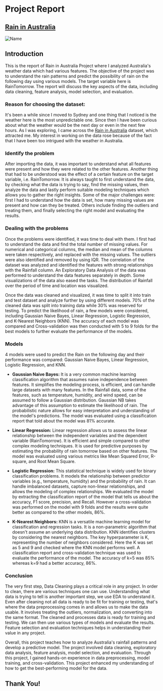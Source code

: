 # Project Report

## [Rain in Australia](https://github.com/Sahar-TJ/Rain-In-Australia)

<img alt="Name" src="https://img.shields.io/badge/Name-Sahar%20Tosif%20Jamal-orange"/>    

## Introduction
This is the report of Rain in Australia Project where I analyzed Australia's weather data which had various features. The objective of the project was to understand the rain patterns and predict the possibility of rain on the following day using various models. The target variable here is RainTomorrow. The report will discuss the key aspects of the data, including data cleaning, feature analysis, model selection, and evaluation.

### Reason for choosing the dataset:
It's been a while since I moved to Sydney and one thing that I noticed is the weather here is the most unpredictable one. Since then I have been curious about what the weather would be the next day or even in the next few hours. As I was exploring, I came across the [Rain in Australia](https://www.kaggle.com/datasets/jsphyg/weather-dataset-rattle-package) dataset, which attracted me. My interest in working on the data rose because of the fact that I have been too intrigued with the weather in Australia.

### Identify the problem
After importing the data, it was important to understand what all features were present and how they were related to the other features. Another thing that had to be understood was the effect of a certain feature on the target variable, i.e. RainTomorrow. It is always taught to first understand the data, by checking what the data is trying to say, find the missing values, then analyze the data and lastly perform suitable modeling techniques which allows you to gather the right insights. Some of the major challenges were: first I had to understand how the data is set, how many missing values are present and how can they be treated. Others include finding the outliers and treating them, and finally selecting the right model and evaluating the results.

### Dealing with the problems
Once the problems were identified, it was time to deal with them. I first had to understand the data and find the total number of missing values. For numerical and categorical columns, the median and mean of the columns were taken respectively, and replaced with the missing values. The outliers were also identified and removed by using IQR. The correlation of the dataset was analyzed and identified the features with strong relationships with the Rainfall column. An Exploratory Data Analysis of the data was performed to understand the data features separately in depth. Some visualizations of the data also eased the tasks.  The distribution of Rainfall over the period of time and location was visualized. 

Once the data was cleaned and visualized, it was time to split it into train and test dataset and analyze further by using different models. 70% of the cleaned data was split into training data while 30% was reserved for testing. To predict the likelihood of rain, a few models were considered, including Gaussian Naive Bayes, Linear Regression, Logistic Regression, and K-Nearest Neighbors (KNN). The accuracy of each model was compared and Cross-validation was then conducted with 5 to 9 folds for the best models to further evaluate the performance of the models.

### Models
4 models were used to predict the Rain on the following day and their performance was compared: Gaussian Naive Bayes, Linear Regression, Logistic Regression, and KNN.

- **Gaussian Naive Bayes:** It is a very common machine learning classification algorithm that assumes naive independence between features. It simplifies the modeling process, is efficient, and can handle large datasets with many features. In the Rainfall data, some of the features, such as temperature, humidity, and wind speed, can be assumed to follow a Gaussian distribution. Gaussian NB takes advantage of this assumption to estimate the likelihood of rain.  The probabilistic nature allows for easy interpretation and understanding of the model's predictions. The model was evaluated using a classification report that told about the model was 81% accurate.

- **Linear Regression:** Linear regression allows us to assess the linear relationship between the independent variables and the dependent variable (RainTomorrow). It is efficient and simple compared to other complex modeling techniques. It is used for predictive purposes by estimating the probability of rain tomorrow based on other features. The model was evaluated using various metrics like Mean Squared Error, R-square, and Root Mean Square.

- **Logistic Regression:** This statistical technique is widely used for binary classification problems. It models the relationship between predictor variables (e.g., temperature, humidity) and the probability of rain. It can handle imbalanced datasets, capture non-linear relationships, and allows the modeling of complex relationships. We evaluated the model by extracting the classification report of the model that tells us about the accuracy, F1 score, precision, and Recall. However a cross-validation was performed on the model with 9 folds and the results were quite better as compared to the other models, 86%. 

- **K-Nearest Neighbors:** KNN is a versatile machine learning model for classification and regression tasks. It is a non-parametric algorithm that doesn't assume an underlying data distribution. KNN identifies clusters by considering the nearest neighbors. The key hyperparameter is K, representing the number of neighbors considered. Here the K was set as 5 and 9 and checked where the KNN model performs well. A classification report and cross-validation technique was used to evaluate the performance of the model. The accuracy of k=5 was 85% whereas k=9 had a better accuracy, 86%. 

### Conclusion 

The very first step, Data Cleaning plays a critical role in any project. In order to clean, there are various techniques one can use. Understanding what data is trying to tell is another important step, we use EDA to understand it. Even after cleaning not all data is ready to be fit for training or testing, that's where the data preprocessing comes in and allows us to make the data usable. It involves treating the outliers, normalization, and converting into the same format. The cleaned and processes data is ready for training and testing. We can then use various types of models and evaluate the results. Feature selection and evaluation techniques helps in understanding their value in any project. 

Overall, this project teaches how to analyze Australia's rainfall patterns and develop a predictive model. The project involved data cleaning, exploratory data analysis, feature analysis, model selection, and evaluation. Through this project, I gained hands-on experience in data preprocessing, model training, and cross-validation. This project enhanced my understanding of how to get the best-performing model for the data.

## Thank You!